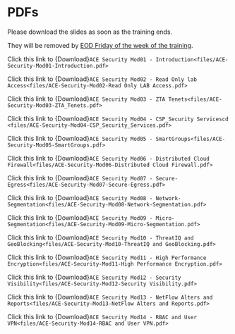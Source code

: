# PDFs

Please download the slides as soon as the training ends.

They will be removed by <ins>EOD Friday of the week of the training</ins>. 

Click this link to {Download}`ACE Security Mod01 - Introduction<files/ACE-Security-Mod01-Introduction.pdf>`

Click this link to {Download}`ACE Security Mod02 - Read Only lab Access<files/ACE-Security-Mod02-Read Only LAB Access.pdf>`

Click this link to {Download}`ACE Security Mod03 - ZTA Tenets<files/ACE-Security-Mod03-ZTA_Tenets.pdf>`

Click this link to {Download}`ACE Security Mod04 - CSP_Security Servicescd <files/ACE-Security-Mod04-CSP_Security_Services.pdf>`

Click this link to {Download}`ACE Security Mod05 - SmartGroups<files/ACE-Security-Mod05-SmartGroups.pdf>`

Click this link to {Download}`ACE Security Mod06 - Distributed Cloud Firewall<files/ACE-Security-Mod06-Distributed Cloud Firewall.pdf>`

Click this link to {Download}`ACE Security Mod07 - Secure-Egress<files/ACE-Security-Mod07-Secure-Egress.pdf>`

Click this link to {Download}`ACE Security Mod08 - Network-Segmentation<files/ACE-Security-Mod08-Network-Segmentation.pdf>`

Click this link to {Download}`ACE Security Mod09 - Micro-Segmentation<files/ACE-Security-Mod09-Micro-Segmentation.pdf>`

Click this link to {Download}`ACE Security Mod10 - ThreatIQ and GeoBlocking<files/ACE-Security-Mod10-ThreatIQ and GeoBlocking.pdf>`

Click this link to {Download}`ACE Security Mod11 - High Performance Encryption<files/ACE-Security-Mod11-High Performance Encryption.pdf>`

Click this link to {Download}`ACE Security Mod12 - Security Visibility<files/ACE-Security-Mod12-Security Visibility.pdf>`

Click this link to {Download}`ACE Security Mod13 - NetFlow Alters and Reports<files/ACE-Security-Mod13-NetFlow Alters and Reports.pdf>`

Click this link to {Download}`ACE Security Mod14 - RBAC and User VPN<files/ACE-Security-Mod14-RBAC and User VPN.pdf>`
